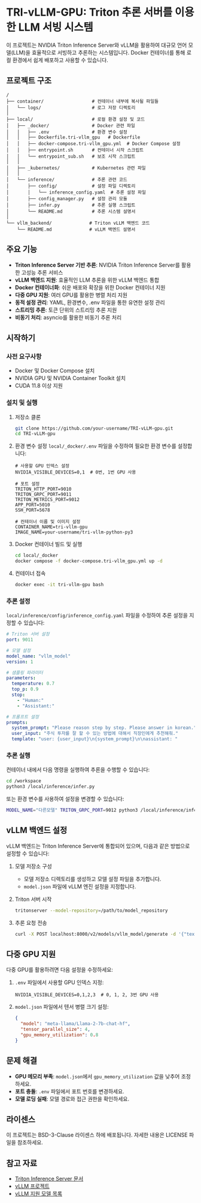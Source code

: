 # TRI-vLLM-GPU: Triton 추론 서버를 이용한 LLM 서빙 시스템

이 프로젝트는 NVIDIA Triton Inference Server와 vLLM을 활용하여 대규모 언어 모델(LLM)을 효율적으로 서빙하고 추론하는 시스템입니다. Docker 컨테이너를 통해 로컬 환경에서 쉽게 배포하고 사용할 수 있습니다.

## 프로젝트 구조

```
/
├── container/                  # 컨테이너 내부에 복사될 파일들
│   └── logs/                   # 로그 저장 디렉토리
│
├── local/                      # 로컬 환경 설정 및 코드
│   ├── _docker/                # Docker 관련 파일
│   │   ├── .env                # 환경 변수 설정
│   │   ├── Dockerfile.tri-vllm_gpu   # Dockerfile
│   │   ├── docker-compose.tri-vllm_gpu.yml  # Docker Compose 설정
│   │   ├── entrypoint.sh       # 컨테이너 시작 스크립트
│   │   └── entrypoint_sub.sh   # 보조 시작 스크립트
│   │
│   ├── _kubernetes/            # Kubernetes 관련 파일
│   │
│   └── inference/              # 추론 관련 코드
│       ├── config/             # 설정 파일 디렉토리
│       │   └── inference_config.yaml  # 추론 설정 파일
│       ├── config_manager.py   # 설정 관리 모듈
│       ├── infer.py            # 추론 실행 스크립트
│       └── README.md           # 추론 시스템 설명서
│
└── vllm_backend/              # Triton vLLM 백엔드 코드
    └── README.md              # vLLM 백엔드 설명서
```

## 주요 기능

- **Triton Inference Server 기반 추론**: NVIDIA Triton Inference Server를 활용한 고성능 추론 서비스
- **vLLM 백엔드 지원**: 효율적인 LLM 추론을 위한 vLLM 백엔드 통합
- **Docker 컨테이너화**: 쉬운 배포와 확장을 위한 Docker 컨테이너 지원
- **다중 GPU 지원**: 여러 GPU를 활용한 병렬 처리 지원
- **동적 설정 관리**: YAML, 환경변수, .env 파일을 통한 유연한 설정 관리
- **스트리밍 추론**: 토큰 단위의 스트리밍 추론 지원
- **비동기 처리**: asyncio를 활용한 비동기 추론 처리

## 시작하기

### 사전 요구사항

- Docker 및 Docker Compose 설치
- NVIDIA GPU 및 NVIDIA Container Toolkit 설치
- CUDA 11.8 이상 지원

### 설치 및 실행

1. 저장소 클론
   ```bash
   git clone https://github.com/your-username/TRI-vLLM-gpu.git
   cd TRI-vLLM-gpu
   ```

2. 환경 변수 설정
   `local/_docker/.env` 파일을 수정하여 필요한 환경 변수를 설정합니다:
   ```
   # 사용할 GPU 인덱스 설정
   NVIDIA_VISIBLE_DEVICES=0,1  # 0번, 1번 GPU 사용
   
   # 포트 설정
   TRITON_HTTP_PORT=9010
   TRITON_GRPC_PORT=9011
   TRITON_METRICS_PORT=9012
   APP_PORT=5010
   SSH_PORT=5678
   
   # 컨테이너 이름 및 이미지 설정
   CONTAINER_NAME=tri-vllm-gpu
   IMAGE_NAME=your-username/tri-vllm-python-py3
   ```

3. Docker 컨테이너 빌드 및 실행
   ```bash
   cd local/_docker
   docker compose -f docker-compose.tri-vllm_gpu.yml up -d
   ```

4. 컨테이너 접속
   ```bash
   docker exec -it tri-vllm-gpu bash
   ```

### 추론 설정

`local/inference/config/inference_config.yaml` 파일을 수정하여 추론 설정을 지정할 수 있습니다:

```yaml
# Triton 서버 설정
port: 9011

# 모델 설정
model_name: "vllm_model"
version: 1

# 샘플링 파라미터
parameters:
  temperature: 0.7
  top_p: 0.9
  stop:
    - "Human:"
    - "Assistant:"

# 프롬프트 설정
prompts:
  system_prompt: "Please reason step by step. Please answer in korean."
  user_input: "주식 투자를 잘 할 수 있는 방법에 대해서 직장인에게 추천해줘."
  template: "user: {user_input}\n{system_prompt}\n\nassistant: "
```

### 추론 실행

컨테이너 내에서 다음 명령을 실행하여 추론을 수행할 수 있습니다:

```bash
cd /workspace
python3 /local/inference/infer.py
```

또는 환경 변수를 사용하여 설정을 변경할 수 있습니다:

```bash
MODEL_NAME="다른모델" TRITON_GRPC_PORT=9012 python3 /local/inference/infer.py
```

## vLLM 백엔드 설정

vLLM 백엔드는 Triton Inference Server에 통합되어 있으며, 다음과 같은 방법으로 설정할 수 있습니다:

1. 모델 저장소 구성
   - 모델 저장소 디렉토리를 생성하고 모델 설정 파일을 추가합니다.
   - `model.json` 파일에 vLLM 엔진 설정을 지정합니다.

2. Triton 서버 시작
   ```bash
   tritonserver --model-repository=/path/to/model_repository
   ```

3. 추론 요청 전송
   ```bash
   curl -X POST localhost:8000/v2/models/vllm_model/generate -d '{"text_input": "What is Triton Inference Server?", "parameters": {"stream": false, "temperature": 0}}'
   ```

## 다중 GPU 지원

다중 GPU를 활용하려면 다음 설정을 수정하세요:

1. `.env` 파일에서 사용할 GPU 인덱스 지정:
   ```
   NVIDIA_VISIBLE_DEVICES=0,1,2,3  # 0, 1, 2, 3번 GPU 사용
   ```

2. `model.json` 파일에서 텐서 병렬 크기 설정:
   ```json
   {
     "model": "meta-llama/Llama-2-7b-chat-hf",
     "tensor_parallel_size": 4,
     "gpu_memory_utilization": 0.8
   }
   ```

## 문제 해결

- **GPU 메모리 부족**: `model.json`에서 `gpu_memory_utilization` 값을 낮추어 조정하세요.
- **포트 충돌**: `.env` 파일에서 포트 번호를 변경하세요.
- **모델 로딩 실패**: 모델 경로와 접근 권한을 확인하세요.

## 라이센스

이 프로젝트는 BSD-3-Clause 라이센스 하에 배포됩니다. 자세한 내용은 LICENSE 파일을 참조하세요.

## 참고 자료

- [Triton Inference Server 문서](https://github.com/triton-inference-server/server)
- [vLLM 프로젝트](https://github.com/vllm-project/vllm)
- [vLLM 지원 모델 목록](https://vllm.readthedocs.io/en/latest/models/supported_models.html)
